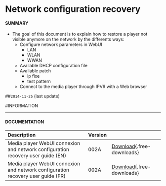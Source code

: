 # Network configuration recovery 

#### **SUMMARY**
- The goal of this document is to explain how to restore a player not visible anymore on the network by the differents ways:  
	- Configure network parameters in WebUI 
		- LAN
		- WLAN
		- WWAN
	- Available DHCP configuration file
	- Available patch 
		- ip fixe
		- test pattern
	- Connect to the media player through IPV6 with a Web browser

##`2014-11-25` (last update)

#INFORMATION
***********************************************************************
#### **DOCUMENTATION**  
| Description                                                                      | Version |                 |
| :------------------------------------------------------------------------------- | :-------| :-------------- |
| Media player WebUI connexion and network configuration recovery user guide (EN)  | 002A    | [Download](application-notes/Connection-guide-to-Web-UI-of-a-media-player-and-network-configuration-recovery_002A_en.pdf){.free-downloads} | 
| Media player WebUI connexion and network configuration recovery user guide (FR)  | 002A    | [Download](application-notes/Guide-de-connexion-à-la-WebUI-d’un-player-et-de-restauration-de-la-configuration-réseau-002A_fr.pdf){.free-downloads} |






